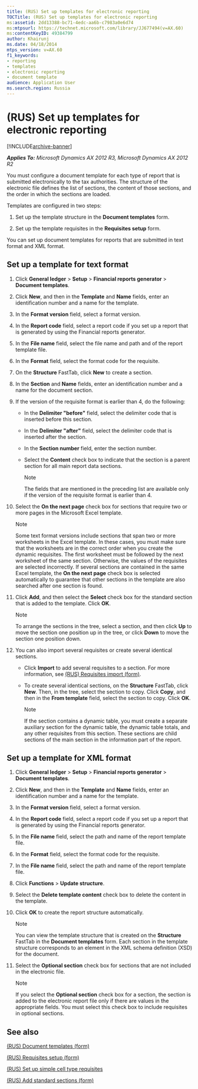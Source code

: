 ```yaml
---
title: (RUS) Set up templates for electronic reporting
TOCTitle: (RUS) Set up templates for electronic reporting
ms:assetid: 2dd13388-bc71-4edc-aa6b-c7983a0e6d74
ms:mtpsurl: https://technet.microsoft.com/library/JJ677494(v=AX.60)
ms:contentKeyID: 49384799
author: Khairunj
ms.date: 04/18/2014
mtps_version: v=AX.60
f1_keywords:
- reporting
- templates
- electronic reporting
- document template
audience: Application User
ms.search.region: Russia
---
```


# (RUS) Set up templates for electronic reporting 


[!INCLUDE[archive-banner](includes/archive-banner.md)]


_**Applies To:** Microsoft Dynamics AX 2012 R3, Microsoft Dynamics AX 2012 R2_

You must configure a document template for each type of report that is submitted electronically to the tax authorities. The structure of the electronic file defines the list of sections, the content of those sections, and the order in which the sections are loaded.

Templates are configured in two steps:

1.  Set up the template structure in the **Document templates** form.

2.  Set up the template requisites in the **Requisites setup** form.

You can set up document templates for reports that are submitted in text format and XML format.

## Set up a template for text format

1.  Click **General ledger** \> **Setup** \> **Financial reports generator** \> **Document templates**.

2.  Click **New**, and then in the **Template** and **Name** fields, enter an identification number and a name for the template.

3.  In the **Format version** field, select a format version.

4.  In the **Report code** field, select a report code if you set up a report that is generated by using the Financial reports generator.

5.  In the **File name** field, select the file name and path and of the report template file.

6.  In the **Format** field, select the format code for the requisite.

7.  On the **Structure** FastTab, click **New** to create a section.

8.  In the **Section** and **Name** fields, enter an identification number and a name for the document section.

9.  If the version of the requisite format is earlier than 4, do the following:
    
      - In the **Delimiter "before"** field, select the delimiter code that is inserted before this section.
    
      - In the **Delimiter "after"** field, select the delimiter code that is inserted after the section.
    
      - In the **Section number** field, enter the section number.
    
      - Select the **Content** check box to indicate that the section is a parent section for all main report data sections.
        

        > [!NOTE]
        > <P>The fields that are mentioned in the preceding list are available only if the version of the requisite format is earlier than 4.</P>



10. Select the **On the next page** check box for sections that require two or more pages in the Microsoft Excel template.
    

    > [!NOTE]
    > <P>Some text format versions include sections that span two or more worksheets in the Excel template. In these cases, you must make sure that the worksheets are in the correct order when you create the dynamic requisites. The first worksheet must be followed by the next worksheet of the same section. Otherwise, the values of the requisites are selected incorrectly. If several sections are contained in the same Excel template, the <STRONG>On the next page</STRONG> check box is selected automatically to guarantee that other sections in the template are also searched after one section is found.</P>



11. Click **Add**, and then select the **Select** check box for the standard section that is added to the template. Click **OK**.
    

    > [!NOTE]
    > <P>To arrange the sections in the tree, select a section, and then click <STRONG>Up</STRONG> to move the section one position up in the tree, or click <STRONG>Down</STRONG> to move the section one position down.</P>



12. You can also import several requisites or create several identical sections.
    
      - Click **Import** to add several requisites to a section. For more information, see [(RUS) Requisites import (form)](https://technet.microsoft.com/library/jj710744\(v=ax.60\)).
    
      - To create several identical sections, on the **Structure** FastTab, click **New**. Then, in the tree, select the section to copy. Click **Copy**, and then in the **From template** field, select the section to copy. Click **OK**.
        

        > [!NOTE]
        > <P>If the section contains a dynamic table, you must create a separate auxiliary section for the dynamic table, the dynamic table totals, and any other requisites from this section. These sections are child sections of the main section in the information part of the report.</P>



## Set up a template for XML format

1.  Click **General ledger** \> **Setup** \> **Financial reports generator** \> **Document templates**.

2.  Click **New**, and then in the **Template** and **Name** fields, enter an identification number and a name for the template.

3.  In the **Format version** field, select a format version.

4.  In the **Report code** field, select a report code if you set up a report that is generated by using the Financial reports generator.

5.  In the **File name** field, select the path and name of the report template file.

6.  In the **Format** field, select the format code for the requisite.

7.  In the **File name** field, select the path and name of the report template file.

8.  Click **Functions** \> **Update structure**.

9.  Select the **Delete template content** check box to delete the content in the template.

10. Click **OK** to create the report structure automatically.
    

    > [!NOTE]
    > <P>You can view the template structure that is created on the <STRONG>Structure</STRONG> FastTab in the <STRONG>Document templates</STRONG> form. Each section in the template structure corresponds to an element in the XML schema definition (XSD) for the document.</P>



11. Select the **Optional section** check box for sections that are not included in the electronic file.
    

    > [!NOTE]
    > <P>If you select the <STRONG>Optional section</STRONG> check box for a section, the section is added to the electronic report file only if there are values in the appropriate fields. You must select this check box to include requisites in optional sections.</P>



## See also

[(RUS) Document templates (form)](https://technet.microsoft.com/library/jj923585\(v=ax.60\))

[(RUS) Requisites setup (form)](https://technet.microsoft.com/library/jj710719\(v=ax.60\))

[(RUS) Set up simple cell type requisites](rus-set-up-simple-cell-type-requisites.md)

[(RUS) Add standard sections (form)](https://technet.microsoft.com/library/jj710685\(v=ax.60\))

  


